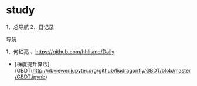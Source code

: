 # study
1、总导航 2、日记录

导航

1、何红亮 、https://github.com/hhlisme/Daily


- [梯度提升算法](GBDT(http://nbviewer.jupyter.org/github/liudragonfly/GBDT/blob/master/GBDT.ipynb)

